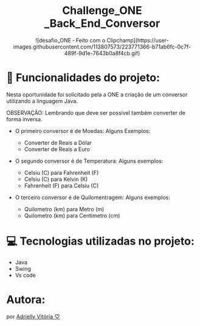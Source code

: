 <h1 align="center"> Challenge_ONE _Back_End_Conversor </h1>

<p align="center">
 ![desafio_ONE ‐ Feito com o Clipchamp](https://user-images.githubusercontent.com/113807573/223771366-b71ab6fc-0c7f-489f-9d1e-7643b0a8f4cb.gif)
</p>

# :hammer: Funcionalidades do projeto:

Nesta oportunidade foi solicitado pela a ONE a criação de um conversor utilizando a linguagem Java.

OBSERVAÇÃO: Lembrando que deve ser possível também converter de forma inversa.

- O primeiro conversor é de Moedas: 
 Alguns Exemplos:

     - Converter de Reais a Dólar
     - Converter de Reais a Euro
     
 - O segundo conversor é de Temperatura:
Alguns exemplos:
  
    - Celsiu (C) para Fahrenheit (F)
    - Celsiu (C) para Kelvin (K)
    - Fahrenheit (F) para Celsiu (C)
   
    
-  O terceiro conversor é de Quilomentragem: 
Alguns exemplos:

    - Quilometro (km) para Metro (m)
    - Quilometro (km) para Centímetro (cm)
    
 # 💻 Tecnologias utilizadas no projeto:
 
 - Java
 - Swing
 - Vs code

# Autora:
por <a href="https://www.linkedin.com/in/adriellymendes-dev/">Adrielly Vitória ♡ </a>
